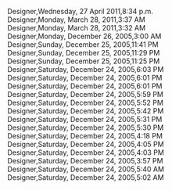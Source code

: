 ﻿Designer,Wednesday, 27 April 2011,8:34 p.m.  Designer,Monday, March 28, 2011,3:37 AM  Designer,Monday, March 28, 2011,3:32 AM  Designer,Monday, December 26, 2005,3:00 AM  Designer,Sunday, December 25, 2005,11:41 PM  Designer,Sunday, December 25, 2005,11:29 PM  Designer,Sunday, December 25, 2005,11:25 PM  Designer,Saturday, December 24, 2005,6:03 PM  Designer,Saturday, December 24, 2005,6:01 PM  Designer,Saturday, December 24, 2005,6:01 PM  Designer,Saturday, December 24, 2005,5:59 PM  Designer,Saturday, December 24, 2005,5:52 PM  Designer,Saturday, December 24, 2005,5:42 PM  Designer,Saturday, December 24, 2005,5:31 PM  Designer,Saturday, December 24, 2005,5:30 PM  Designer,Saturday, December 24, 2005,4:18 PM  Designer,Saturday, December 24, 2005,4:05 PM  Designer,Saturday, December 24, 2005,4:03 PM  Designer,Saturday, December 24, 2005,3:57 PM  Designer,Saturday, December 24, 2005,5:40 AM  Designer,Saturday, December 24, 2005,5:02 AM